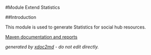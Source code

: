 
#Module Extend Statistics

##Introduction

This module is used to generate Statistics for social hub resources.


[Maven documentation and reports](http://dev.lutece.paris.fr/plugins/module-extend-statistics/)



 *generated by [xdoc2md](https://github.com/lutece-platform/tools-maven-xdoc2md-plugin) - do not edit directly.*